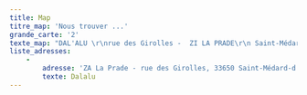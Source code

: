 ```yaml
---
title: Map
titre_map: 'Nous trouver ...'
grande_carte: '2'
texte_map: "DAL'ALU \r\nrue des Girolles -  ZI LA PRADE\r\n Saint-Médard-D'Eyrans\r\n  T.   05 56 67 40 40\r\nservice.conseil@dalalu.fr"
liste_adresses:
    -
        adresse: 'ZA La Prade - rue des Girolles, 33650 Saint-Médard-d''Eyrans'
        texte: Dalalu
---
```


